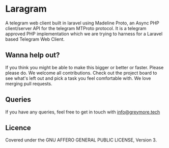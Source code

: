 # Laragram

A telegram web client built in laravel using Madeline Proto, an Async PHP client/server API for the telegram MTProto protocol. It is a telegram approved PHP implementation which we are trying to harness for a Laravel based Telegram Web Client.

## Wanna help out?

If you think you might be able to make this bigger or better or faster. Please please do. We welcome all contributions. Check out the project board to see what's left out and pick a task you feel comfortable with. We love merging pull requests.

## Queries

If you have any queries, feel free to get in touch with info@greymore.tech

## Licence

Covered under the GNU AFFERO GENERAL PUBLIC LICENSE, Version 3. 
